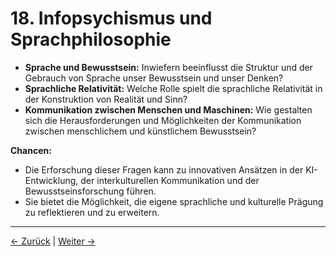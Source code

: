 # 18. Infopsychismus und Sprachphilosophie

- **Sprache und Bewusstsein:** Inwiefern beeinflusst die Struktur und der Gebrauch von Sprache unser Bewusstsein und unser Denken?
- **Sprachliche Relativität:** Welche Rolle spielt die sprachliche Relativität in der Konstruktion von Realität und Sinn?
- **Kommunikation zwischen Menschen und Maschinen:** Wie gestalten sich die Herausforderungen und Möglichkeiten der Kommunikation zwischen menschlichem und künstlichem Bewusstsein?

**Chancen:**

- Die Erforschung dieser Fragen kann zu innovativen Ansätzen in der KI-Entwicklung, der interkulturellen Kommunikation und der Bewusstseinsforschung führen.
- Sie bietet die Möglichkeit, die eigene sprachliche und kulturelle Prägung zu reflektieren und zu erweitern.

---
<div class="navigation-links">
<a href="../17_Infopsychismus_und_die_Grenzen_von_Berechnung_und_Simulation/" class="nav-link prev-link">← Zurück</a> | <a href="../19_Erweiterte_Ueberlegungen_zum_Sinn/" class="nav-link next-link">Weiter →</a>
</div>

